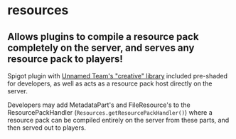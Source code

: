 # resources
## Allows plugins to compile a resource pack completely on the server, and serves any resource pack to players!

Spigot plugin with [Unnamed Team's "creative" library](https://github.com/unnamed/creative) included pre-shaded for developers, as well as acts as a resource pack host directly on the server.

Developers may add MetadataPart's and FileResource's to the ResourcePackHandler (``Resources.getResourcePackHandler()``) where a resource pack can be compiled entirely on the server from these parts, and then served out to players.
